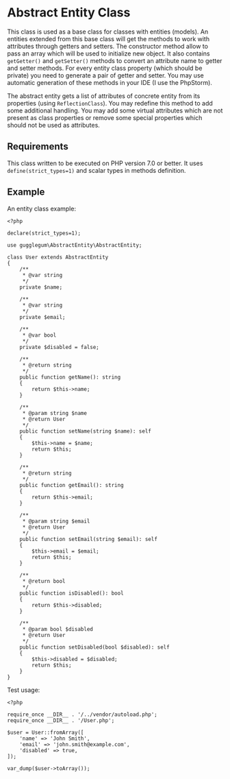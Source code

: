 # Abstract Entity Class

This class is used as a base class for classes with entities (models). An entities extended from
this base class will get the methods to work with attributes through getters and setters. The
constructor method allow to pass an array which will be used to initialize new object. It also
contains `getGetter()` and `getSetter()` methods to convert an attribute name to getter and setter
methods. For every entity class property (which should be private) you need to generate a pair of
getter and setter. You may use automatic generation of these methods in your IDE (I use the PhpStorm).

The abstract entity gets a list of attributes of concrete entity from its properties (using
`ReflectionClass`). You may redefine this method to add some additional handling. You may add some virtual
attributes which are not present as class properties or remove some special properties which should not be
used as attributes.

## Requirements

This class written to be executed on PHP version 7.0 or better. It uses `define(strict_types=1)`
and scalar types in methods definition.

## Example

An entity class example:

```
<?php

declare(strict_types=1);

use gugglegum\AbstractEntity\AbstractEntity;

class User extends AbstractEntity
{
    /**
     * @var string
     */
    private $name;

    /**
     * @var string
     */
    private $email;

    /**
     * @var bool
     */
    private $disabled = false;

    /**
     * @return string
     */
    public function getName(): string
    {
        return $this->name;
    }

    /**
     * @param string $name
     * @return User
     */
    public function setName(string $name): self
    {
        $this->name = $name;
        return $this;
    }

    /**
     * @return string
     */
    public function getEmail(): string
    {
        return $this->email;
    }

    /**
     * @param string $email
     * @return User
     */
    public function setEmail(string $email): self
    {
        $this->email = $email;
        return $this;
    }

    /**
     * @return bool
     */
    public function isDisabled(): bool
    {
        return $this->disabled;
    }

    /**
     * @param bool $disabled
     * @return User
     */
    public function setDisabled(bool $disabled): self
    {
        $this->disabled = $disabled;
        return $this;
    }
}
```

Test usage:

```
<?php

require_once __DIR__ . '/../vendor/autoload.php';
require_once __DIR__ . '/User.php';

$user = User::fromArray([
    'name' => 'John Smith',
    'email' => 'john.smith@example.com',
    'disabled' => true,
]);

var_dump($user->toArray());

```
